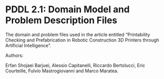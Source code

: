 # PDDL 2.1: Domain Model and Problem Description Files
The domain and problem files used in the article entitled “Printability Checking and Prefabrication in Robotic Construction 3D Printers through Artificial Intelligence”.

Authors:

Erfan Shojaei Barjuei, Alessio Capitanelli, Riccardo Bertolucci, Eric Courteille, Fulvio Mastrogiovanni and Marco Maratea.
